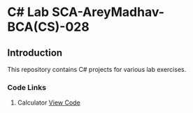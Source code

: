 # C# Lab SCA-AreyMadhav-BCA(CS)-028

## Introduction
This repository contains C# projects for various lab exercises.

### Code Links
1. Calculator
[View Code](/Calculator/calc.cs)
